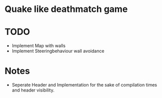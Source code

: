 # Quake like deathmatch game

# TODO
- Implement Map with walls
- Implement Steeringbehaviour wall avoidance

# Notes
- Seperate Header and Implementation for the sake of compilation times and header visibility.
